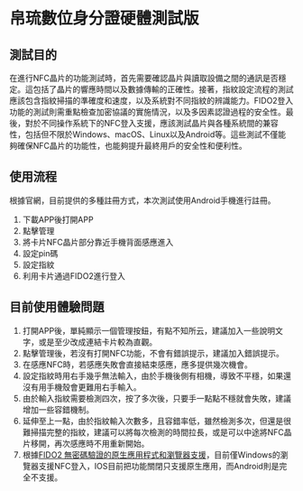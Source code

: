# 帛琉數位身分證硬體測試版

## 測試目的

在進行NFC晶片的功能測試時，首先需要確認晶片與讀取設備之間的通訊是否穩定。這包括了晶片的響應時間以及數據傳輸的正確性。接著，指紋設定流程的測試應該包含指紋掃描的準確度和速度，以及系統對不同指紋的辨識能力。FIDO2登入功能的測試則需重點檢查加密協議的實施情況，以及多因素認證過程的安全性。最後，對於不同操作系統下的NFC登入支援，應該測試晶片與各種系統間的兼容性，包括但不限於Windows、macOS、Linux以及Android等。這些測試不僅能夠確保NFC晶片的功能性，也能夠提升最終用戶的安全性和便利性。

## 使用流程

根據官網，目前提供的多種註冊方式，本次測試使用Android手機進行註冊。

1. 下載APP後打開APP
2. 點擊管理
3. 將卡片NFC晶片部分靠近手機背面感應進入
4. 設定pin碼
5. 設定指紋
6. 利用卡片通過FIDO2進行登入

## 目前使用體驗問題

1. 打開APP後，單純顯示一個管理按鈕，有點不知所云，建議加入一些說明文字，或是至少改成連結卡片較為直觀。
2. 點擊管理後，若沒有打開NFC功能，不會有錯誤提示，建議加入錯誤提示。
3. 在感應NFC時，若感應失敗會直接結束感應，應多提供幾次機會。
4. 設定指紋時用右手幾乎無法輸入，由於手機後側有相機，導致不平穩，如果還沒有用手機殼會更難用右手輸入。
5. 由於輸入指紋需要檢測四次，按了多次後，只要手一點點不穩就會失敗，建議增加一些容錯機制。
6. 延伸至上一點，由於指紋輸入次數多，且容錯率低，雖然檢測多次，但還是很難掃描完整的指紋，建議可以將每次檢測的時間拉長，或是可以中途將NFC晶片移開，再次感應時不用重新開始。
7. 根據[FIDO2 無密碼驗證的原生應用程式和瀏覽器支援](https://learn.microsoft.com/zh-tw/entra/identity/authentication/fido2-compatibility)，目前僅Windows的瀏覽器支援NFC登入，IOS目前把功能關閉只支援原生應用，而Android則是完全不支援。
